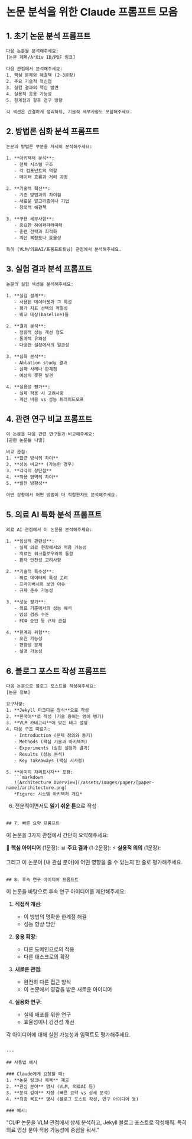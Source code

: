 # 논문 분석을 위한 Claude 프롬프트 모음

## 1. 초기 논문 분석 프롬프트
```
다음 논문을 분석해주세요:
[논문 제목/ArXiv ID/PDF 링크]

다음 관점에서 분석해주세요:
1. 핵심 문제와 해결책 (2-3문장)
2. 주요 기술적 혁신점
3. 실험 결과의 핵심 발견
4. 실용적 응용 가능성
5. 한계점과 향후 연구 방향

각 섹션은 간결하게 정리하되, 기술적 세부사항도 포함해주세요.
```

## 2. 방법론 심화 분석 프롬프트
```
논문의 방법론 부분을 자세히 분석해주세요:

1. **아키텍처 분석**:
   - 전체 시스템 구조
   - 각 컴포넌트의 역할
   - 데이터 흐름과 처리 과정

2. **기술적 혁신**:
   - 기존 방법과의 차이점
   - 새로운 알고리즘이나 기법
   - 창의적 해결책

3. **구현 세부사항**:
   - 중요한 하이퍼파라미터
   - 훈련 전략과 최적화
   - 계산 복잡도나 효율성

특히 [VLM/의료AI/프롬프트튜닝] 관점에서 분석해주세요.
```

## 3. 실험 결과 분석 프롬프트
```
논문의 실험 섹션을 분석해주세요:

1. **실험 설계**:
   - 사용된 데이터셋과 그 특성
   - 평가 지표 선택의 적절성
   - 비교 대상(baseline)들

2. **결과 분석**:
   - 정량적 성능 개선 정도
   - 통계적 유의성
   - 다양한 설정에서의 일관성

3. **심화 분석**:
   - Ablation study 결과
   - 실패 사례나 한계점
   - 예상치 못한 발견

4. **실용성 평가**:
   - 실제 적용 시 고려사항
   - 계산 비용 vs 성능 트레이드오프
```

## 4. 관련 연구 비교 프롬프트
```
이 논문을 다음 관련 연구들과 비교해주세요:
[관련 논문들 나열]

비교 관점:
1. **접근 방식의 차이**
2. **성능 비교** (가능한 경우)
3. **각각의 장단점**
4. **적용 영역의 차이**
5. **발전 방향성**

어떤 상황에서 어떤 방법이 더 적합한지도 분석해주세요.
```

## 5. 의료 AI 특화 분석 프롬프트
```
의료 AI 관점에서 이 논문을 분석해주세요:

1. **임상적 관련성**:
   - 실제 의료 현장에서의 적용 가능성
   - 의료진 워크플로우와의 통합
   - 환자 안전성 고려사항

2. **기술적 특수성**:
   - 의료 데이터의 특성 고려
   - 프라이버시와 보안 이슈
   - 규제 준수 가능성

3. **성능 평가**:
   - 의료 기준에서의 성능 해석
   - 임상 검증 수준
   - FDA 승인 등 규제 관점

4. **한계와 위험**:
   - 오진 가능성
   - 편향성 문제
   - 설명 가능성
```

## 6. 블로그 포스트 작성 프롬프트
```
다음 논문으로 블로그 포스트를 작성해주세요:
[논문 정보]

요구사항:
1. **Jekyll 마크다운 형식**으로 작성
2. **한국어**로 작성 (기술 용어는 영어 병기)
3. **VLM 카테고리**에 맞는 태그 설정
4. 다음 구조 따르기:
   - Introduction (문제 정의와 동기)
   - Methods (핵심 기술과 아키텍처)
   - Experiments (실험 설정과 결과)
   - Results (성능 분석)
   - Key Takeaways (핵심 시사점)

5. **이미지 자리표시자** 포함:
   ```markdown
   ![Architecture Overview](/assets/images/paper/[paper-name]/architecture.png)
   *Figure: 시스템 아키텍처 개요*
   ```

6. 전문적이면서도 **읽기 쉬운 톤**으로 작성
```

## 7. 빠른 요약 프롬프트
```
이 논문을 3가지 관점에서 간단히 요약해주세요:

🎯 **핵심 아이디어** (1문장):
📊 **주요 결과** (1-2문장): 
⚡ **실용적 의의** (1문장):

그리고 이 논문이 [내 관심 분야]에 어떤 영향을 줄 수 있는지 한 줄로 평가해주세요.
```

## 8. 후속 연구 아이디어 프롬프트
```
이 논문을 바탕으로 후속 연구 아이디어를 제안해주세요:

1. **직접적 개선**:
   - 이 방법의 명확한 한계점 해결
   - 성능 향상 방안

2. **응용 확장**:
   - 다른 도메인으로의 적용
   - 다른 태스크로의 확장

3. **새로운 관점**:
   - 완전히 다른 접근 방식
   - 이 논문에서 영감을 받은 새로운 아이디어

4. **실용화 연구**:
   - 실제 배포를 위한 연구
   - 효율성이나 강건성 개선

각 아이디어에 대해 실현 가능성과 임팩트도 평가해주세요.
```

---

## 사용법 예시

### Claude에게 요청할 때:
1. **논문 링크나 제목** 제공
2. **관심 분야** 명시 (VLM, 의료AI 등)
3. **분석 깊이** 지정 (빠른 요약 vs 상세 분석)
4. **최종 목표** 명시 (블로그 포스트 작성, 연구 아이디어 등)

### 예시:
```
"CLIP 논문을 VLM 관점에서 상세 분석하고, 
Jekyll 블로그 포스트로 작성해줘. 
특히 의료 영상 분야 적용 가능성에 중점을 둬서."
```